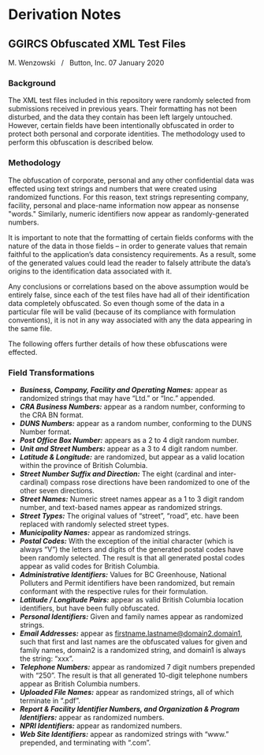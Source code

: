 # Derivation Notes

## GGIRCS Obfuscated XML Test Files

M. Wenzowski &nbsp; / &nbsp; Button, Inc.
07 January 2020

### Background

The XML test files included in this repository were randomly selected from submissions received in previous years. Their formatting has not been disturbed, and the data they contain has been left largely untouched. However, certain fields have been intentionally obfuscated in order to protect both personal and corporate identities. The methodology used to perform this obfuscation is described below.

### Methodology

The obfuscation of corporate, personal and any other confidential data was effected using text strings and numbers that were created using randomized functions. For this reason, text strings representing company, facility, personal and place-name information now appear as nonsense "words." Similarly, numeric identifiers now appear as randomly-generated numbers.

It is important to note that the formatting of certain fields conforms with the nature of the data in those fields – in order to generate values that remain faithful to the application’s data consistency requirements. As a result, some of the generated values could lead the reader to falsely attribute the data’s origins to the identification data associated with it.

Any conclusions or correlations based on the above assumption would be entirely false, since each of the test files have had all of their identification data completely obfuscated. So even though some of the data in a particular file will be valid (because of its compliance with formulation conventions), it is not in any way associated with any the data appearing in the same file.

The following offers further details of how these obfuscations were effected.

### Field Transformations

- **_Business, Company, Facility and Operating Names:_** appear as randomized strings that may have “Ltd.” or “Inc.” appended.
- **_CRA Business Numbers:_** appear as a random number, conforming to the CRA BN format.
- **_DUNS Numbers:_** appear as a random number, conforming to the DUNS Number format.
- **_Post Office Box Number:_** appears as a 2 to 4 digit random number.
- **_Unit and Street Numbers:_** appear as a 3 to 4 digit random number.
- **_Latitude & Longitude:_** are randomized, but appear as a valid location within the province of British Columbia.
- **_Street Number Suffix and Direction:_** The eight (cardinal and inter-cardinal) compass rose directions have been randomized to one of the other seven directions.
- **_Street Names:_** Numeric street names appear as a 1 to 3 digit random number, and text-based names appear as randomized strings.
- **_Street Types:_** The original values of “street”, “road”, etc. have been replaced with randomly selected street types.
- **_Municipality Names:_** appear as randomized strings.
- **_Postal Codes:_** With the exception of the initial character (which is always “V”) the letters and digits of the generated postal codes have been randomly selected. The result is that all generated postal codes appear as valid codes for British Columbia.
- **_Administrative Identifiers:_** Values for BC Greenhouse, National Polluters and Permit identifiers have been randomized, but remain conformant with the respective rules for their formulation.
- **_Latitude / Longitude Pairs:_** appear as valid British Columbia location identifiers, but have been fully obfuscated.
- **_Personal Identifiers:_** Given and family names appear as randomized strings.
- **_Email Addresses:_** appear as firstname.lastname@domain2.domain1, such that first and last names are the obfuscated values for given and family names, domain2 is a randomized string, and domain1 is always the string: “xxx”.
- **_Telephone Numbers:_** appear as randomized 7 digit numbers prepended with “250”. The result is that all generated 10-digit telephone numbers appear as British Columbia numbers.
- **_Uploaded File Names:_** appear as randomized strings, all of which terminate in “.pdf”.
- **_Report & Facility Identifier Numbers, and Organization & Program Identifiers:_** appear as randomized numbers.
- **_NPRI Identifiers:_** appear as randomized numbers.
- **_Web Site Identifiers:_** appear as randomized strings with “www.” prepended, and terminating with “.com”.
